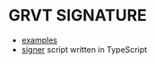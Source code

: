 # GRVT SIGNATURE

- [examples](examples/README.md)
- [signer](signer/README.md) script written in TypeScript
